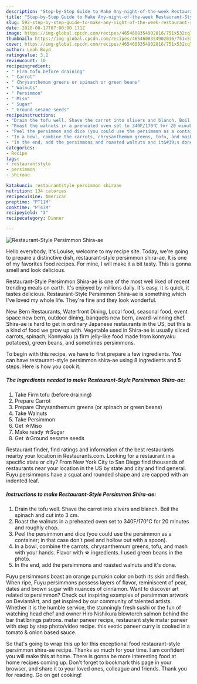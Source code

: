 ```yaml
---
description: "Step-by-Step Guide to Make Any-night-of-the-week Restaurant-Style Persimmon Shira-ae"
title: "Step-by-Step Guide to Make Any-night-of-the-week Restaurant-Style Persimmon Shira-ae"
slug: 592-step-by-step-guide-to-make-any-night-of-the-week-restaurant-style-persimmon-shira-ae
date: 2020-08-17T07:00:00.171Z
image: https://img-global.cpcdn.com/recipes/4654608354902016/751x532cq70/restaurant-style-persimmon-shira-ae-recipe-main-photo.jpg
thumbnail: https://img-global.cpcdn.com/recipes/4654608354902016/751x532cq70/restaurant-style-persimmon-shira-ae-recipe-main-photo.jpg
cover: https://img-global.cpcdn.com/recipes/4654608354902016/751x532cq70/restaurant-style-persimmon-shira-ae-recipe-main-photo.jpg
author: Leah Boyd
ratingvalue: 3.2
reviewcount: 10
recipeingredient:
- " Firm tofu before draining"
- " Carrot"
- " Chrysanthemum greens or spinach or green beans"
- " Walnuts"
- " Persimmon"
- " Miso"
- " Sugar"
- " Ground sesame seeds"
recipeinstructions:
- "Drain the tofu well. Shave the carrot into slivers and blanch. Boil the spinach and cut into 3 cm."
- "Roast the walnuts in a preheated oven set to 340F/170℃ for 20 minutes and roughly chop."
- "Peel the persimmon and dice (you could use the persimmon as a container; in that case don&#39;t peel and hollow out with a spoon)."
- "In a bowl, combine the carrots, chrysanthemum greens, tofu, and mash with your hands. Flavor with ☆ ingredients. I used green beans in the photo."
- "In the end, add the persimmons and roasted walnuts and it&#39;s done."
categories:
- Recipe
tags:
- restaurantstyle
- persimmon
- shiraae

katakunci: restaurantstyle persimmon shiraae 
nutrition: 134 calories
recipecuisine: American
preptime: "PT11M"
cooktime: "PT47M"
recipeyield: "3"
recipecategory: Dinner

---
```



![Restaurant-Style Persimmon Shira-ae](https://img-global.cpcdn.com/recipes/4654608354902016/751x532cq70/restaurant-style-persimmon-shira-ae-recipe-main-photo.jpg)

Hello everybody, it's Louise, welcome to my recipe site. Today, we're going to prepare a distinctive dish, restaurant-style persimmon shira-ae. It is one of my favorites food recipes. For mine, I will make it a bit tasty. This is gonna smell and look delicious.

Restaurant-Style Persimmon Shira-ae is one of the most well liked of recent trending meals on earth. It's enjoyed by millions daily. It's easy, it is quick, it tastes delicious. Restaurant-Style Persimmon Shira-ae is something which I've loved my whole life. They're fine and they look wonderful.

New Bern Restaurants, Waterfront Dining, Local food, seasonal food, event space new bern, outdoor dining, banquets new bern, award-winning chef. Shira-ae is hard to get in ordinary Japanese restaurants in the US, but this is a kind of food we grow up with. Vegetable used in Shira-ae is usually sliced carrots, spinach, Konnyaku (a firm jelly-like food made from konnyaku potatoes), green beans, and sometimes persimmons.


To begin with this recipe, we have to first prepare a few ingredients. You can have restaurant-style persimmon shira-ae using 8 ingredients and 5 steps. Here is how you cook it.

<!--inarticleads1-->

##### The ingredients needed to make Restaurant-Style Persimmon Shira-ae:

1. Take  Firm tofu (before draining)
1. Prepare  Carrot
1. Prepare  Chrysanthemum greens (or spinach or green beans)
1. Take  Walnuts
1. Take  Persimmon
1. Get  ☆Miso
1. Make ready  ☆Sugar
1. Get  ☆Ground sesame seeds


Restaurant finder, find ratings and information of the best restaurants nearby your location in Restaurants.com. Looking for a restaurant in a specific state or city? From New York City to San Diego find thousands of restaurants near your location in the US by state and city and find general. Fuyu persimmons have a squat and rounded shape and are capped with an indented leaf. 

<!--inarticleads2-->

##### Instructions to make Restaurant-Style Persimmon Shira-ae:

1. Drain the tofu well. Shave the carrot into slivers and blanch. Boil the spinach and cut into 3 cm.
1. Roast the walnuts in a preheated oven set to 340F/170℃ for 20 minutes and roughly chop.
1. Peel the persimmon and dice (you could use the persimmon as a container; in that case don&#39;t peel and hollow out with a spoon).
1. In a bowl, combine the carrots, chrysanthemum greens, tofu, and mash with your hands. Flavor with ☆ ingredients. I used green beans in the photo.
1. In the end, add the persimmons and roasted walnuts and it&#39;s done.


Fuyu persimmons boast an orange pumpkin color on both its skin and flesh. When ripe, Fuyu persimmons possess layers of flavor, reminiscent of pear, dates and brown sugar with nuances of cinnamon. Want to discover art related to persimmon? Check out inspiring examples of persimmon artwork on DeviantArt, and get inspired by our community of talented artists. Whether it is the humble service, the stunningly fresh sushi or the fun of watching head chef and owner Hiro Nishikura blowtorch salmon behind the bar that brings patrons. matar paneer recipe, restaurant style matar paneer with step by step photo/video recipe. this exotic paneer curry is cooked in a tomato &amp; onion based sauce. 

So that's going to wrap this up for this exceptional food restaurant-style persimmon shira-ae recipe. Thanks so much for your time. I am confident you will make this at home. There is gonna be more interesting food at home recipes coming up. Don't forget to bookmark this page in your browser, and share it to your loved ones, colleague and friends. Thank you for reading. Go on get cooking!
